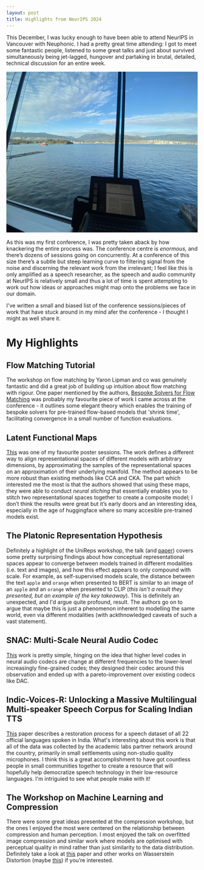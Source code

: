 ```yaml
---
layout: post
title: Highlights from NeurIPS 2024 
---
```


This December, I was lucky enough to have been able to attend NeurIPS in Vancouver with Neuphonic. I had a pretty great time attending: I got to meet some fantastic people, listened to some great talks and just about survived simultaneously being jet-lagged, hungover and partaking in brutal, detailed, technical discussion for an entire week.

![The view from the best seats in the conference centre.](assets/images/vancouver.jpg)

As this was my first conference, I was pretty taken aback by how knackering the entire process was. The conference centre is *enormous,* and there’s dozens of sessions going on concurrently. At a conference of this size there’s a subtle but steep learning curve to filtering signal from the noise and discerning the relevant work from the irrelevant; I feel like this is only amplified as a speech researcher, as the speech and audio community at NeurIPS is relatively small and thus a lot of time is spent attempting to work out how ideas or approaches might map onto the problems we face in our domain. 

I've written a small and biased list of the conference sessions/pieces of work  that have stuck around in my mind afer the conference - I thought I might as well share it.

# **My Highlights**

## Flow Matching Tutorial
The workshop on flow matching by Yaron Lipman and co was genuinely fantastic and did a great job of building up intuition about flow matching with rigour. One paper mentioned by the authors, [Bespoke Solvers for Flow Matching](https://arxiv.org/abs/2310.19075) was probably my favourite piece of work I came across at the conference - it outlines some elegant theory which enables the training of bespoke solvers for pre-trained flow-based models that 'shrink time', facilitating convergence in a small number of function evaluations.

## Latent Functional Maps
[This](https://arxiv.org/pdf/2406.14183) was one of my favourite poster sessions. The work defines a different way to align representational spaces of different models with arbitrary dimensions, by approximating the samples of the representational spaces on an approximation of their underlying manifold. The method appears to be more robust than existing methods like CCA and CKA. The part which interested me the most is that the authors showed that using these maps, they were able to conduct *neural stiching* that essentially enables you to stitch two representational spaces together to create a composite model; I don’t think the results were great but it’s early doors and an interesting idea, especially in the age of huggingface where so many accesible pre-trained models exist.

## The Platonic Representation Hypothesis
Definitely a highlight of the UniReps workshop, the talk (and [paper](https://arxiv.org/abs/2405.07987)) covers some pretty surprising findings about how conceptual representational spaces appear to converge between models trained in different modalities (i.e. text and images), and how this effect appears to only compound with scale. For example, as self-supervised models scale, the distance between the text `apple` and `orange` when presented to BERT is similar to an image of an `apple` and an `orange` when presented to CLIP (*this isn't a result they presented, but an example of the key takeaway*). This is definitely an unexpected, and I'd argue quite profound, result. The authors go on to argue that maybe this is just a phenomenon inherent to modelling the same world, even via different modalities (with ackthnowledged caveats of such a vast statement).
    
## SNAC: Multi-Scale Neural Audio Codec
[This](https://arxiv.org/pdf/2410.14411) work is pretty simple, hinging on the idea that higher level codes in neural audio codecs are change at different frequencies to the lower-level increasingly fine-grained codes; they designed their codec around this observation and ended up with a pareto-improvement over existing codecs like DAC.

## Indic-Voices-R: Unlocking a Massive Multilingual Multi-speaker Speech Corpus for Scaling Indian TTS
[This](https://arxiv.org/pdf/2409.05356) paper describes a restoration process for a speech dataset of all 22 official languages spoken in India. What's interesting about this work is that all of the data was collected by the academic labs partner network around the country, primarily in small settlements using non-studio quality microphones. I think this is a great accomplishment to have got countless people in small communities together to create a resource that will hopefully help democratize speech technology in their low-resource languages. I'm intriguied to see what people make with it!

## The Workshop on Machine Learning and Compression
There were some great ideas presented at the compression workshop, but the ones I enjoyed the most were centered on the relationship between compression and human perception. I most enjoyed the talk on overfitted image compression and similar work where models are optimised with perceptual quality in mind rather than just similarity to the data distribution. Definitely take a look at [this](https://arxiv.org/pdf/2412.00505) paper and other works on Wasserstein Distortion (maybe [this](https://arxiv.org/pdf/2310.03629)) if you’re interested.